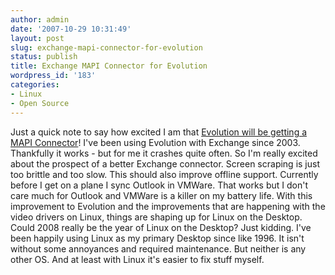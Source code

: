 ```yaml
---
author: admin
date: '2007-10-29 10:31:49'
layout: post
slug: exchange-mapi-connector-for-evolution
status: publish
title: Exchange MAPI Connector for Evolution
wordpress_id: '183'
categories:
- Linux
- Open Source
---
```


Just a quick note to say how excited I am that [Evolution will be getting a
MAPI Connector](http://www.nabble.com/Exchange-MAPI-Connector-t4675512.html)!
I've been using Evolution with Exchange since 2003. Thankfully it works - but
for me it crashes quite often. So I'm really excited about the prospect of a
better Exchange connector. Screen scraping is just too brittle and too slow.
This should also improve offline support. Currently before I get on a plane I
sync Outlook in VMWare. That works but I don't care much for Outlook and
VMWare is a killer on my battery life. With this improvement to Evolution and
the improvements that are happening with the video drivers on Linux, things
are shaping up for Linux on the Desktop. Could 2008 really be the year of
Linux on the Desktop? Just kidding. I've been happily using Linux as my
primary Desktop since like 1996. It isn't without some annoyances and required
maintenance. But neither is any other OS. And at least with Linux it's easier
to fix stuff myself.

